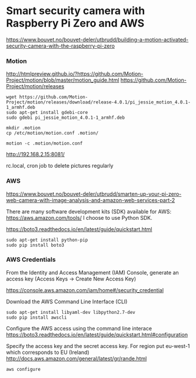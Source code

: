 # Smart security camera with Raspberry Pi Zero and AWS

https://www.bouvet.no/bouvet-deler/utbrudd/building-a-motion-activated-security-camera-with-the-raspberry-pi-zero

### Motion

http://htmlpreview.github.io/?https://github.com/Motion-Project/motion/blob/master/motion_guide.html
https://github.com/Motion-Project/motion/releases

```
wget https://github.com/Motion-Project/motion/releases/download/release-4.0.1/pi_jessie_motion_4.0.1-1_armhf.deb
sudo apt-get install gdebi-core
sudo gdebi pi_jessie_motion_4.0.1-1_armhf.deb
```

```
mkdir .motion
cp /etc/motion/motion.conf .motion/
```

```
motion -c .motion/motion.conf
```

http://192.168.2.15:8081/

rc.local, cron job to delete pictures regularly


### AWS

https://www.bouvet.no/bouvet-deler/utbrudd/smarten-up-your-pi-zero-web-camera-with-image-analysis-and-amazon-web-services-part-2

There are many software development kits (SDK) available for AWS: https://aws.amazon.com/tools/
I choose to use Python SDK.

https://boto3.readthedocs.io/en/latest/guide/quickstart.html

```
sudo apt-get install python-pip
sudo pip install boto3
```

### AWS Credentials

From the Identity and Access Management (IAM) Console, generate an access key (Access Keys -> Create New Access Key)

https://console.aws.amazon.com/iam/home#/security_credential

Download the AWS Command Line Interface (CLI)

```
sudo apt-get install libyaml-dev libpython2.7-dev
sudo pip install awscli
```

Configure the AWS access using the command line interace
https://boto3.readthedocs.io/en/latest/guide/quickstart.html#configuration

Specify the access key and the secret access key. For region put eu-west-1 which corresponds to EU (Ireland)
http://docs.aws.amazon.com/general/latest/gr/rande.html

```
aws configure
```
